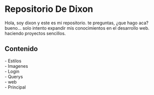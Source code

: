 <h1>
  Repositorio De Dixon
</h1>

<p>
  Hola, soy dixon y este es mi repositorio.
  te preguntas, ¿que hago aca? bueno... solo intento expandir mis conocimientos en el desarrollo web.
  haciendo proyectos sencillos.
</p>

<h2>
Contenido 
</h2>

<p>
- Estilos <br>
- Imagenes <br>
- Login <br>
- Querys <br>
- web <br>
- Principal <br>
</p>
